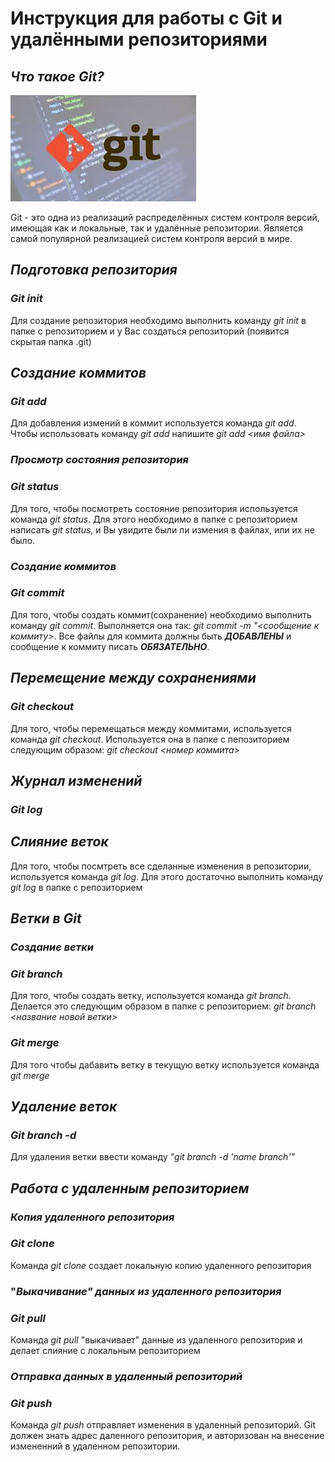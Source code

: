 # Инструкция для работы с Git и удалёнными репозиториями


## *Что такое Git?*

![логотип git](images.jpg)

Git - это одна из реализаций распределённых систем контроля версий, имеющая как и локальные, так и удалённые репозитории. Является самой популярной реализацией систем контроля версий в мире.

## *Подготовка репозитория*
### *Git init*
Для создание репозитория необходимо выполнить команду *git init*  в папке с репозиторием и у Вас создаться репозиторий (появится скрытая папка .git)
## *Создание коммитов*
### *Git add*
Для добавления измений в коммит используется команда *git add*. Чтобы использовать команду *git add* напишите *git add <имя файла>*

### *Просмотр состояния репозитория*
### *Git status*
Для того, чтобы посмотреть состояние репозитория используется команда *git status*. Для этого необходимо в папке с репозиторием написать *git status*, и Вы увидите были ли измения в файлах, или их не было.

### *Создание коммитов*
### *Git commit*
Для того, чтобы создать коммит(сохранение) необходимо выполнить команду *git commit*. Выполняется она так: *git commit -m "<сообщение к коммиту>*. Все файлы для коммита должны быть ***ДОБАВЛЕНЫ*** и сообщение к коммиту писать ***ОБЯЗАТЕЛЬНО***.

## *Перемещение между сохранениями*
### *Git checkout*
Для того, чтобы перемещаться между коммитами, используется команда *git checkout*. Используется она в папке с пепозиторием следующим образом: *git checkout <номер коммита>*

## *Журнал изменений*
### *Git log*
## *Слияние веток*

Для того, чтобы посмтреть все сделанные изменения в репозитории, используется команда *git log*. Для этого достаточно выполнить команду *git log* в папке с репозиторием

## *Ветки в Git*

### *Создание ветки*
### *Git branch*
Для того, чтобы создать ветку, используется команда *git branch*. Делается это следующим образом в папке с репозиторием: *git branch <название новой ветки>*
### *Git merge* 
Для того чтобы дабавить ветку в текущую ветку используется команда *git merge <name branch>*

## *Удаление веток*
### *Git branch -d*
Для удаления ветки ввести команду *"git branch -d 'name branch'"*

## *Работа с удаленным репозиторием*

### *Копия удаленного репозитория*
### *Git clone*
Команда *git clone* создает локальную копию удаленного репозитория

### "*Выкачивание" данных из удаленного репозитория*
### *Git pull*
Команда *git pull* "выкачивает" данные из удаленного репозитория и делает слияние с локальным репозиторием


### *Отправка данных в удаленный репозиторий*
### *Git push*
Команда *git push* отправляет изменения в удаленный репозиторий. Git должен знать адрес даленного репозитория, и авторизован на внесение измененний в удаленном репозитории.

